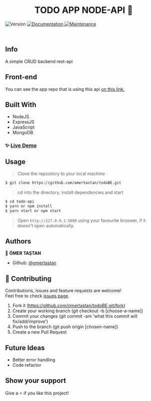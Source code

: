 <h1 align="center">TODO APP NODE-API  👋</h1>
<p>
  <img alt="Version" src="https://img.shields.io/badge/version-1.0.0-blue.svg?cacheSeconds=2592000" />
  <a href="https://github.com/omertastan/todoBE#readme" target="_blank">
    <img alt="Documentation" src="https://img.shields.io/badge/documentation-yes-brightgreen.svg" />
  </a>
  <a href="https://github.com/omertastan/todoBE/commit-activity" target="_blank">
    <img alt="Maintenance" src="https://img.shields.io/badge/Maintained%3F-yes-green.svg" />
  </a>
</p>

<br>

## Info

A simple CRUD backend rest-api

## Front-end

You can see the app repo that is using this api [on this link.](https://github.com/omertastan/TodoFE)

## Built With

- NodeJS
- ExpressJS
- JavaScript
- MongoDB

### ✨ [Live Demo]()

## Usage

> Clone the repository to your local machine

```sh
$ git clone https://github.com/omertastan/todoBE.git
```

> cd into the directory, install dependencies and start

```sh
$ cd todo-api
$ yarn or npm install
$ yarn start or npm start
```

> Open `http://127.0.0.1:5000` using your favourite broswer, if it doesn't open automatically.

## Authors

👤 **ÖMER TAŞTAN**

- Github: [@omertastan](https://github.com/omertastan)

## 🤝 Contributing

Contributions, issues and feature requests are welcome!<br />Feel free to check [issues page](https://github.com/omertastan/todoBE/issues).

1. Fork it (https://github.com/omertastan/todoBE.git/fork)
2. Create your working branch (git checkout -b [choose-a-name])
3. Commit your changes (git commit -am 'what this commit will fix/add/improve')
4. Push to the branch (git push origin [chosen-name])
5. Create a new Pull Request

## Future Ideas

- Better error handling
- Code refactor

## Show your support

Give a ⭐️ if you like this project!

